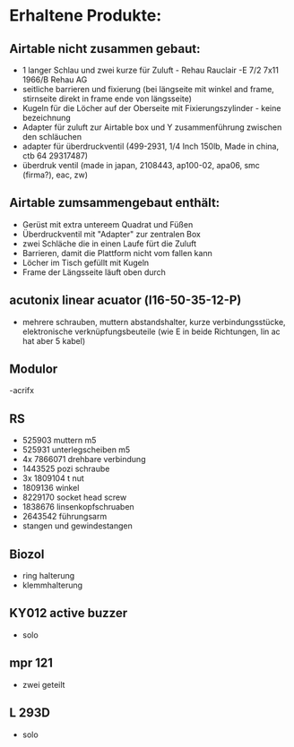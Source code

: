 # Erhaltene Produkte:
## Airtable nicht zusammen gebaut:
- 1 langer Schlau und zwei kurze für Zuluft - Rehau Rauclair -E  7/2 7x11 1966/B Rehau AG
- seitliche barrieren und fixierung (bei längseite mit winkel and frame, stirnseite direkt in frame ende von längsseite)
- Kugeln für die Löcher auf der Oberseite mit Fixierungszylinder - keine bezeichnung
- Adapter für zuluft zur Airtable box und Y zusammenführung zwischen den schläuchen
- adapter für überdruckventil (499-2931, 1/4 Inch 150lb, Made in china, ctb 64 29317487)
- überdruk ventil (made in japan, 2108443, ap100-02, apa06, smc (firma?), eac, zw)

## Airtable zumsammengebaut enthält:

- Gerüst mit extra untereem Quadrat und Füßen
- Überdruckventil mit "Adapter" zur zentralen Box
- zwei Schläche die in einen Laufe fürt die Zuluft
- Barrieren, damit die Plattform nicht vom fallen kann
- Löcher im Tisch gefüllt mit Kugeln
- Frame der Längsseite läuft oben durch


## acutonix linear acuator (l16-50-35-12-P)
- mehrere schrauben, muttern abstandshalter, kurze verbindungsstücke, elektronische verknüpfungsbeuteile (wie E in beide Richtungen, lin ac hat aber 5 kabel)

## Modulor 
-acrifx

## RS
- 525903 muttern m5
- 525931 unterlegscheiben m5
- 4x 7866071 drehbare verbindung 
- 1443525 pozi schraube
- 3x 1809104 t nut 
- 1809136 winkel
- 8229170 socket head screw
- 1838676 linsenkopfschruaben
- 2643542 führungsarm
- stangen und gewindestangen

## Biozol
- ring halterung
- klemmhalterung

## KY012 active buzzer
- solo


## mpr 121
- zwei geteilt

## L 293D
- solo
